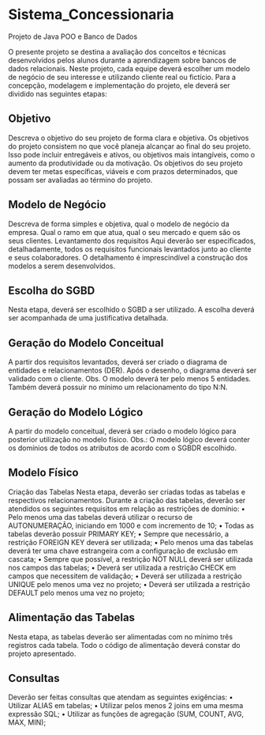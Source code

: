 # Sistema_Concessionaria
Projeto de Java POO e Banco de Dados

O presente projeto se destina a avaliação dos conceitos e técnicas desenvolvidos pelos alunos
durante a aprendizagem sobre bancos de dados relacionais. Neste projeto, cada equipe deverá
escolher um modelo de negócio de seu interesse e utilizando cliente real ou fictício.
Para a concepção, modelagem e implementação do projeto, ele deverá ser dividido nas seguintes
etapas:

## Objetivo
Descreva o objetivo do seu projeto de forma clara e objetiva. Os objetivos do projeto consistem
no que você planeja alcançar ao final do seu projeto. Isso pode incluir entregáveis e ativos, ou
objetivos mais intangíveis, como o aumento da produtividade ou da motivação. Os objetivos do
seu projeto devem ter metas específicas, viáveis e com prazos determinados, que possam ser
avaliadas ao término do projeto.

## Modelo de Negócio
Descreva de forma simples e objetiva, qual o modelo de negócio da empresa. Qual o ramo em
que atua, qual o seu mercado e quem são os seus clientes.
Levantamento dos requisitos
Aqui deverão ser especificados, detalhadamente, todos os requisitos funcionais levantados junto
ao cliente e seus colaboradores. O detalhamento é imprescindível a construção dos modelos a
serem desenvolvidos.

## Escolha do SGBD
Nesta etapa, deverá ser escolhido o SGBD a ser utilizado. A escolha deverá ser acompanhada
de uma justificativa detalhada.

## Geração do Modelo Conceitual
A partir dos requisitos levantados, deverá ser criado o diagrama de entidades e relacionamentos
(DER). Após o desenho, o diagrama deverá ser validado com o cliente.
Obs. O modelo deverá ter pelo menos 5 entidades. Também deverá possuir no mínimo um
relacionamento do tipo N:N.

## Geração do Modelo Lógico
A partir do modelo conceitual, deverá ser criado o modelo lógico para posterior utilização no
modelo físico.
Obs.: O modelo lógico deverá conter os domínios de todos os atributos de acordo com o
SGBDR escolhido.

## Modelo Físico
Criação das Tabelas
Nesta etapa, deverão ser criadas todas as tabelas e respectivos relacionamentos. Durante a
criação das tabelas, deverão ser atendidos os seguintes requisitos em relação as restrições de
domínio:
• Pelo menos uma das tabelas deverá utilizar o recurso de AUTONUMERAÇÃO, iniciando
em 1000 e com incremento de 10;
• Todas as tabelas deverão possuir PRIMARY KEY;
• Sempre que necessário, a restrição FOREIGN KEY deverá ser utilizada;
• Pelo menos uma das tabelas deverá ter uma chave estrangeira com a configuração de
exclusão em cascata;
• Sempre que possível, a restrição NOT NULL deverá ser utilizada nos campos das tabelas;
• Deverá ser utilizada a restrição CHECK em campos que necessitem de validação;
• Deverá ser utilizada a restrição UNIQUE pelo menos uma vez no projeto;
• Deverá ser utilizada a restrição DEFAULT pelo menos uma vez no projeto;

## Alimentação das Tabelas
Nesta etapa, as tabelas deverão ser alimentadas com no mínimo três registros cada tabela. Todo
o código de alimentação deverá constar do projeto apresentado.

## Consultas
Deverão ser feitas consultas que atendam as seguintes exigências:
• Utilizar ALIAS em tabelas;
• Utilizar pelos menos 2 joins em uma mesma expressão SQL;
• Utilizar as funções de agregação (SUM, COUNT, AVG, MAX, MIN);